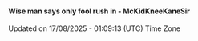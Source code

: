#### Wise man says only fool rush in - McKidKneeKaneSir
Updated on 17/08/2025 - 01:09:13 (UTC) Time Zone
